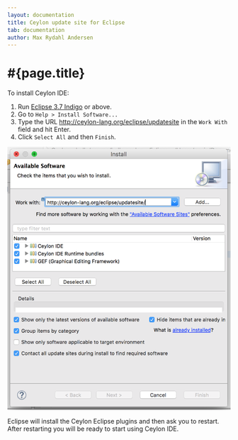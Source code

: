 ```yaml
---
layout: documentation
title: Ceylon update site for Eclipse
tab: documentation
author: Max Rydahl Andersen
---
```


# #{page.title}

To install Ceylon IDE:

1. Run [Eclipse 3.7 Indigo](http://eclipse.org/downloads) or above.
2. Go to `Help > Install Software...`
3. Type the URL <http://ceylon-lang.org/eclipse/updatesite> in the 
   `Work With` field and hit Enter.
4. Click `Select All` and then `Finish`.

![eclipseupdatesite](/images/eclipseupdatesite.png "Update Site")

Eclipse will install the Ceylon Eclipse plugins and then ask you to 
restart. After restarting you will be ready to start using Ceylon IDE.
